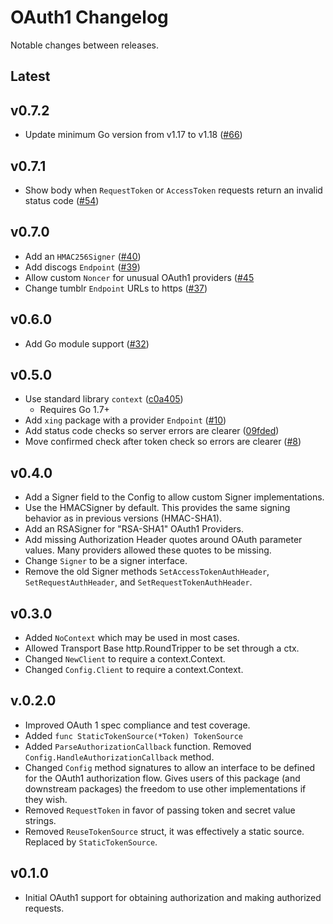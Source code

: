 # OAuth1 Changelog

Notable changes between releases.

## Latest

## v0.7.2

* Update minimum Go version from v1.17 to v1.18 ([#66](https://github.com/dghubble/oauth1/pull/66))

## v0.7.1

* Show body when `RequestToken` or `AccessToken` requests return an invalid status code ([#54](https://github.com/dghubble/oauth1/pull/54))

## v0.7.0

* Add an `HMAC256Signer` ([#40](https://github.com/dghubble/oauth1/pull/40))
* Add discogs `Endpoint` ([#39](https://github.com/dghubble/oauth1/pull/39))
* Allow custom `Noncer` for unusual OAuth1 providers ([#45](https://github.com/dghubble/oauth1/pull/45)
* Change tumblr `Endpoint` URLs to https ([#37](https://github.com/dghubble/oauth1/pull/37))

## v0.6.0

* Add Go module support ([#32](https://github.com/dghubble/oauth1/pull/32))

## v0.5.0

* Use standard library `context` ([c0a405](https://github.com/dghubble/oauth1/commit/c0a405baf29f5ed2616bc1ef6b778532c960aa5b))
  * Requires Go 1.7+
* Add `xing` package with a provider `Endpoint` ([#10](https://github.com/dghubble/oauth1/pull/10))
* Add status code checks so server errors are clearer ([09fded](https://github.com/dghubble/oauth1/commit/b0d5c93a5292844f3fd568893ce4e12bdcdb79ae))
* Move confirmed check after token check so errors are clearer ([#8](https://github.com/dghubble/oauth1/pull/8))

## v0.4.0

* Add a Signer field to the Config to allow custom Signer implementations.
* Use the HMACSigner by default. This provides the same signing behavior as in previous versions (HMAC-SHA1).
* Add an RSASigner for "RSA-SHA1" OAuth1 Providers.
* Add missing Authorization Header quotes around OAuth parameter values. Many providers allowed these quotes to be missing.
* Change `Signer` to be a signer interface.
* Remove the old Signer methods `SetAccessTokenAuthHeader`, `SetRequestAuthHeader`, and `SetRequestTokenAuthHeader`.

## v0.3.0

* Added `NoContext` which may be used in most cases.
* Allowed Transport Base http.RoundTripper to be set through a ctx.
* Changed `NewClient` to require a context.Context.
* Changed `Config.Client` to require a context.Context.

## v.0.2.0

* Improved OAuth 1 spec compliance and test coverage.
* Added `func StaticTokenSource(*Token) TokenSource`
* Added `ParseAuthorizationCallback` function. Removed `Config.HandleAuthorizationCallback` method.
* Changed `Config` method signatures to allow an interface to be defined for the OAuth1 authorization flow. Gives users of this package (and downstream packages) the freedom to use other implementations if they wish.
* Removed `RequestToken` in favor of passing token and secret value strings.
* Removed `ReuseTokenSource` struct, it was effectively a static source. Replaced by `StaticTokenSource`.

## v0.1.0

* Initial OAuth1 support for obtaining authorization and making authorized requests.
